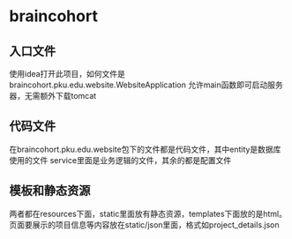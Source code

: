# braincohort

## 入口文件
使用idea打开此项目，如何文件是braincohort.pku.edu.website.WebsiteApplication
允许main函数即可启动服务器，无需额外下载tomcat

## 代码文件
在braincohort.pku.edu.website包下的文件都是代码文件，其中entity是数据库使用的文件
service里面是业务逻辑的文件，其余的都是配置文件

## 模板和静态资源
两者都在resources下面，static里面放有静态资源，templates下面放的是html。
页面要展示的项目信息等内容放在static/json里面，格式如project_details.json
